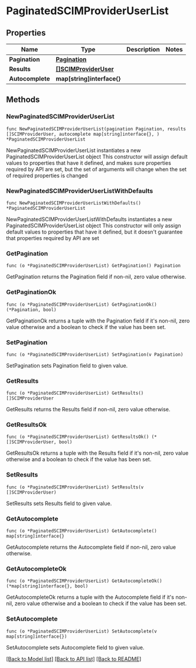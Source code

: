 # PaginatedSCIMProviderUserList

## Properties

Name | Type | Description | Notes
------------ | ------------- | ------------- | -------------
**Pagination** | [**Pagination**](Pagination.md) |  | 
**Results** | [**[]SCIMProviderUser**](SCIMProviderUser.md) |  | 
**Autocomplete** | **map[string]interface{}** |  | 

## Methods

### NewPaginatedSCIMProviderUserList

`func NewPaginatedSCIMProviderUserList(pagination Pagination, results []SCIMProviderUser, autocomplete map[string]interface{}, ) *PaginatedSCIMProviderUserList`

NewPaginatedSCIMProviderUserList instantiates a new PaginatedSCIMProviderUserList object
This constructor will assign default values to properties that have it defined,
and makes sure properties required by API are set, but the set of arguments
will change when the set of required properties is changed

### NewPaginatedSCIMProviderUserListWithDefaults

`func NewPaginatedSCIMProviderUserListWithDefaults() *PaginatedSCIMProviderUserList`

NewPaginatedSCIMProviderUserListWithDefaults instantiates a new PaginatedSCIMProviderUserList object
This constructor will only assign default values to properties that have it defined,
but it doesn't guarantee that properties required by API are set

### GetPagination

`func (o *PaginatedSCIMProviderUserList) GetPagination() Pagination`

GetPagination returns the Pagination field if non-nil, zero value otherwise.

### GetPaginationOk

`func (o *PaginatedSCIMProviderUserList) GetPaginationOk() (*Pagination, bool)`

GetPaginationOk returns a tuple with the Pagination field if it's non-nil, zero value otherwise
and a boolean to check if the value has been set.

### SetPagination

`func (o *PaginatedSCIMProviderUserList) SetPagination(v Pagination)`

SetPagination sets Pagination field to given value.


### GetResults

`func (o *PaginatedSCIMProviderUserList) GetResults() []SCIMProviderUser`

GetResults returns the Results field if non-nil, zero value otherwise.

### GetResultsOk

`func (o *PaginatedSCIMProviderUserList) GetResultsOk() (*[]SCIMProviderUser, bool)`

GetResultsOk returns a tuple with the Results field if it's non-nil, zero value otherwise
and a boolean to check if the value has been set.

### SetResults

`func (o *PaginatedSCIMProviderUserList) SetResults(v []SCIMProviderUser)`

SetResults sets Results field to given value.


### GetAutocomplete

`func (o *PaginatedSCIMProviderUserList) GetAutocomplete() map[string]interface{}`

GetAutocomplete returns the Autocomplete field if non-nil, zero value otherwise.

### GetAutocompleteOk

`func (o *PaginatedSCIMProviderUserList) GetAutocompleteOk() (*map[string]interface{}, bool)`

GetAutocompleteOk returns a tuple with the Autocomplete field if it's non-nil, zero value otherwise
and a boolean to check if the value has been set.

### SetAutocomplete

`func (o *PaginatedSCIMProviderUserList) SetAutocomplete(v map[string]interface{})`

SetAutocomplete sets Autocomplete field to given value.



[[Back to Model list]](../README.md#documentation-for-models) [[Back to API list]](../README.md#documentation-for-api-endpoints) [[Back to README]](../README.md)


